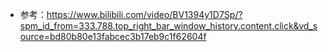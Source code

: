 - 参考：https://www.bilibili.com/video/BV1394y1D7Sp/?spm_id_from=333.788.top_right_bar_window_history.content.click&vd_source=bd80b80e13fabcec3b17eb9c1f62604f